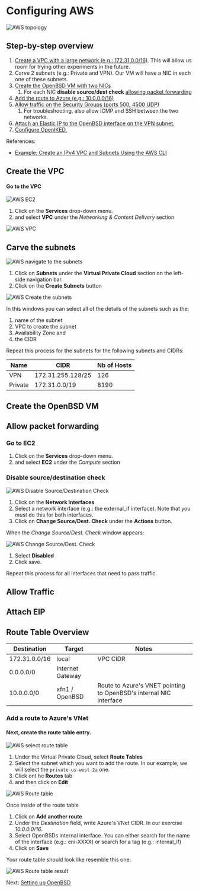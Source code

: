 # Configuring AWS

![AWS topology](images/topology-aws.png)

## Step-by-step overview

1. [Create a VPC with a large network (e.g.: 172.31.0.0/16)](#create-the-vpc). This will allow us room for trying other experiments in the future.
1. Carve 2 subnets (e.g.: Private and VPN). Our VM will have a NIC in each one of these subnets.
1. [Create the OpenBSD VM with two NICs](#create-the-openbsd-vm)
    1. For each NIC **disable source/dest check** [allowing packet forwarding](#allow-packet-forwarding)
1. [Add the route to Azure (e.g.: 10.0.0.0/16)](#route-table-overview)
1. [Allow traffic on the Security Groups (ports 500, 4500 UDP)](#allow-traffic)
    1. For troubleshooting, also allow ICMP and SSH between the two networks.
1. [Attach an Elastic IP to the OpenBSD interface on the VPN subnet.](#attach-eip)
1. [Configure OpenIKED.](04-setting-openbsd.md)

References: 
* [Example: Create an IPv4 VPC and Subnets Using the AWS CLI 
](http://docs.aws.amazon.com/AmazonVPC/latest/UserGuide/vpc-subnets-commands-example.html)

## Create the VPC

#### Go to the VPC

![AWS EC2](images/aws-select-ec2.png)

1. Click on the **Services** drop-down menu.
1. and select **VPC** under the *Networking & Content Delivery* section

![AWS VPC](images/aws-select-vpc.png)

## Carve the subnets

![AWS navigate to the subnets](images/vpc-subnets-create.png)

1. Click on **Subnets** under the **Virtual Private Cloud** section on the left-side navigation bar.
1. Click on the **Create Subnets** button

![AWS Create the subnets](images/aws-create-subnet.png)

In this windows you can select all of the details of the subnets such as the:

1. name of the subnet
1. VPC to create the subnet
1. Availability Zone and
1. the CIDR 

Repeat this process for the subnets for the following subnets and CIDRs:

| Name | CIDR | Nb of Hosts
|- | - | -
| VPN | 172.31.255.128/25 | 126
| Private | 172.31.0.0/19 | 8190

## Create the OpenBSD VM

## Allow packet forwarding

### Go to EC2

1. Click on the **Services** drop-down menu.
1. and select **EC2** under the *Compute* section



### Disable source/destination check

![AWS Disable Source/Destination Check](images/disable-ec2-nic-source-check.png)

1. Click on the **Network Interfaces** 
1. Select a network interface (e.g.: the external_if interface). Note that you _must_ do this for both interfaces.
1. Click on **Change Source/Dest. Check** under the **Actions** button. 

When the _Change Source/Dest. Check_ window appears:

![AWS Change Source/Dest. Check](images/disable-ec2-nic-source-check-window.png)

1. Select **Disabled** 
1. Click save.

Repeat this process for all interfaces that need to pass traffic.


## Allow Traffic

## Attach EIP



## Route Table Overview

|Destination | Target | Notes   
|---|---|---
|172.31.0.0/16 | local | VPC CIDR
|0.0.0.0/0 |  Internet Gateway |    
|10.0.0.0/0 | xfn1 / OpenBSD | Route to Azure's VNET pointing to OpenBSD's internal NIC interface

### Add a route to Azure's VNet

#### Next, create the route table entry.

![AWS select route table](images/aws-select-route-table.png)

1. Under the Virtual Private Cloud, select **Route Tables**
1. Select the subnet which you want to add the route. In our example, we will select the `private-us-west-2a` one.
1. Click ont he **Routes** tab 
1. and then click on **Edit**

![AWS Route table](images/aws-add-route.png)

Once inside of the route table

1. Click on **Add another route**
1. Under the _Destination_ field, write Azure's VNet CIDR. In our exercise _10.0.0.0/16_.
1. Select OpenBSDs internal interface. You can either search for the name of the interface (e.g.: eni-XXXX) or search for a tag (e.g.: internal_if)
1. Click on **Save** 

Your route table should look like resemble this one:

![AWS Route table result](images/aws-add-route-result.png)

Next: [Setting up OpenBSD](04-setting-openbsd.md)
